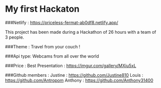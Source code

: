 # My first Hackaton 

###Netlify :
https://priceless-fermat-ab0df8.netlify.app/

This project has been made during a Hackathon of 26 hours with a team of 3 people.

###Theme : 
Travel from your couch !

###Api type:
Webcams from all over the world 

###Price :
Best Presentation : https://imgur.com/gallery/MXiu5xL

###Github members : 
Justine : https://github.com/Justine810
Louis : https://github.com/Antropom
Anthony : https://github.com/Anthony31400

